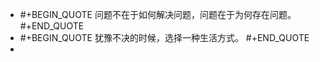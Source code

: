 - #+BEGIN_QUOTE
  问题不在于如何解决问题，问题在于为何存在问题。
  #+END_QUOTE
- #+BEGIN_QUOTE
  犹豫不决的时候，选择一种生活方式。
  #+END_QUOTE
-
